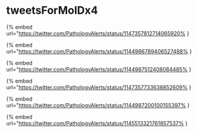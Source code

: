 # tweetsForMolDx4

{% embed url="https://twitter.com/PathologyAlerts/status/1147357812714065920% }

{% embed url="https://twitter.com/PathologyAlerts/status/1144986789406527488% }

{% embed url="https://twitter.com/PathologyAlerts/status/1144987512408084485% }

{% embed url="https://twitter.com/PathologyAlerts/status/1147357733638852609% }

{% embed url="https://twitter.com/PathologyAlerts/status/1144987200100155397% }

{% embed url="https://twitter.com/PathologyAlerts/status/1145513321761857537% }

